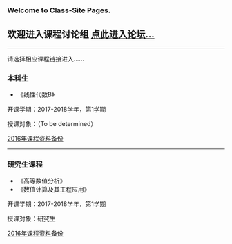 ### Welcome to Class-Site Pages.

## 欢迎进入课程讨论组 [点此进入论坛...](http://bbs.caiclass.win/)

---
请选择相应课程链接进入......

### 本科生
- 《线性代数B》

开课学期：2017-2018学年，第1学期

授课对象：（To be determined）

[2016年课程资料备份](http://page.caiclass.win/index_la16.html)

---

### 研究生课程
- 《高等数值分析》
- 《数值计算及其工程应用》

开课学期：2017-2018学年，第1学期

授课对象：研究生

[2016年课程资料备份](http://page.caiclass.win/index_na2016.html)

